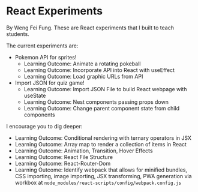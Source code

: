 # React Experiments

By Weng Fei Fung. These are React experiments that I built to teach students.

The current experiments are:
- Pokemon API for sprites!
    - Learning Outcome: Animate a rotating pokeball
    - Learning Outcome: Incorporate API into React with useEffect
    - Learning Outcome: Load graphic URLs from API
- Import JSON for quiz game!
    - Learning Outcome: Import JSON File to build React webpage with useState
    - Learning Outcome: Nest components passing props down
    - Learning Outcome: Change parent component state from child components

I encourage you to dig deeper:
- Learning Outcome: Conditional rendering with ternary operators in JSX
- Learning Outcome: Array map to render a collection of items in React
- Learning Outcome: Animation, Transition, Hover Effects
- Learning Outcome: React File Structure
- Learning Outcome: React-Router-Dom
- Learning Outcome: Identify webpack that allows for minified bundles, CSS importing, image importing, JSX transforming, PWA generation via workbox at `node_modules/react-scripts/config/webpack.config.js`